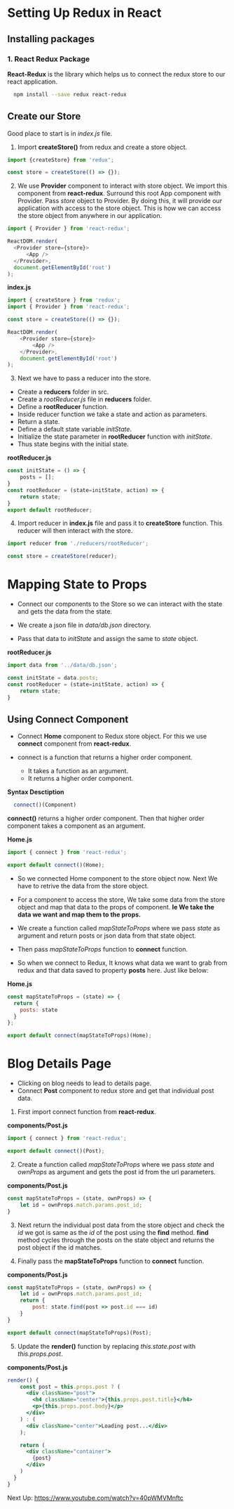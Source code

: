 # Setting Up Redux in React

## Installing packages

### 1. React Redux Package

**React-Redux** is the library which helps us to connect the redux store to our react application.

```bash
  npm install --save redux react-redux
```

## Create our Store

Good place to start is in *index.js* file.

1. Import **createStore()** from redux and create a store object.

```js
import {createStore} from 'redux';

const store = createStore(() => {});
```

2. We use **Provider** component to interact with store object. We import this component from **react-redux**. Surround this root App component with Provider. Pass *store* object to Provider. By doing this, it will provide our application with access to the store object. This is how we can access the store object from anywhere in our application.

```js
import { Provider } from 'react-redux';

ReactDOM.render(
  <Provider store={store}>
      <App />
  </Provider>, 
  document.getElementById('root')
);
```

**index.js**

```js
import { createStore } from 'redux';
import { Provider } from 'react-redux';

const store = createStore(() => {});

ReactDOM.render(
    <Provider store={store}>
        <App />
    </Provider>, 
    document.getElementById('root')
);
```

3. Next we have to pass a reducer into the store.

  - Create a **reducers** folder in src.
  - Create a *rootReducer.js* file in **reducers** folder.
  - Define a **rootReducer** function.  
  - Inside reducer function we take a state and action as parameters.
  - Return a state.
  - Define a default state variable *initState*.
  - Initialize the state parameter in **rootReducer** function with *initState*.
  - Thus state begins with the initial state.

**rootReducer.js**

```js
const initState = () => {
    posts = [];
}
const rootReducer = (state=initState, action) => {
    return state;
}
export default rootReducer;
```

4. Import reducer in **index.js** file and pass it to **createStore** function. This reducer will then interact with the store.

```js
import reducer from './reducers/rootReducer';

const store = createStore(reducer);
```

# Mapping State to Props

- Connect our components to the Store so we can interact with the state and gets the data from the state.

- We create a json file in *data/db.json* directory.

- Pass that data to *initState* and assign the same to *state* object. 

**rootReducer.js**

```js
import data from '../data/db.json';

const initState = data.posts;
const rootReducer = (state=initState, action) => {
    return state;
}
```

## Using Connect Component

- Connect **Home** component to Redux store object. For this we use **connect** component from **react-redux**.

- connect is a function that returns a higher order component.
  - It takes a function as an argument.
  - It returns a higher order component.

**Syntax Desctiption**

```js 
  connect()(Component)
```
**connect()** returns a higher order component. Then that higher order component takes a component as an argument.

**Home.js**

```js
import { connect } from 'react-redux';

export default connect()(Home);
```
 
- So we connected Home component to the store object now. Next We have to retrive the data from the store object.

- For a component to access the store, We take some data from the store object and map that data to the props of component. **Ie We take the data we want and map them to the props.**

- We create a function called *mapStateToProps* where we pass *state* as argument and return posts or json data from that state object. 

- Then pass *mapStateToProps* function to **connect** function.

- So when we connect to Redux, It knows what data we want to grab from redux and that data saved to property **posts** here. Just like below:


**Home.js**

```js
const mapStateToProps = (state) => {
  return {
    posts: state
  }
};

export default connect(mapStateToProps)(Home);
```

# Blog Details Page

- Clicking on blog needs to lead to details page.
- Connect **Post** component to redux store and get that individual post data.

1. First import connect function from **react-redux**.

**components/Post.js**

```js
import { connect } from 'react-redux';

export default connect()(Post);
```

2. Create a function called *mapStateToProps* where we pass *state* and *ownProps* as argument and gets the post id from the url parameters.

**components/Post.js**

```js
const mapStateToProps = (state, ownProps) => {
    let id = ownProps.match.params.post_id;
}
```

3. Next return the individual post data from the store object and check the *id* we got is same as the *id* of the post using the **find** method.
**find** method cycles through the posts on the state object and returns the post object if the id matches.
 
4. Finally pass the **mapStateToProps** function to **connect** function.

**components/Post.js**

```js
const mapStateToProps = (state, ownProps) => {
    let id = ownProps.match.params.post_id;
    return {
        post: state.find(post => post.id === id) 
    }
}

export default connect(mapStateToProps)(Post);
```

5. Update the **render()** function by replacing *this.state.post* with *this.props.post*.

**components/Post.js**

```jsx
render() {
    const post = this.props.post ? (
      <div className="post">
        <h4 className="center">{this.props.post.title}</h4>
        <p>{this.props.post.body}</p>
      </div>
    ) : (
      <div className="center">Loading post...</div>
    );

    return (
      <div className="container">
        {post}
      </div>
    )
  }
}
```

Next Up: https://www.youtube.com/watch?v=40pWMVMnftc

